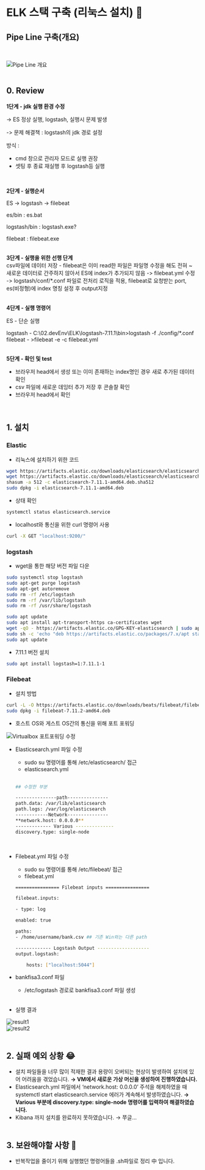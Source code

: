 # ELK 스택 구축 (리눅스 설치) 🔨
## Pipe Line 구축(개요)
<br/>

![Pipe Line 개요](Pipe_Line.png)
<br/><br/>
## 0. Review

**1단계 - jdk 실행 환경 수정**

-> ES 정상 실행, logstash, 실행시 문제 발생

-> 문제 해결책 : logstash의 jdk 경로 설정

방식 :
- cmd 창으로 관리자 모드로 실행 권장
- 셋팅 후 종료 재실행 후 logstash등 실행  
<br/>

**2단계 - 실행순서**

ES -> logstash -> filebeat

es/bin : es.bat

logstash/bin : logstash.exe?

filebeat : filebeat.exe

<br/>**3단계 - 실행을 위한 선행 단계**<br/>
csv파일에 데이터 저장 - filebeat은 이미 read한 파일은 파일명 수정을 해도 전혀 ~ 새로운 데이터로 간주하지 않아서 ES에 index가 추가되지 않음
-> filebeat.yml 수정 -> logstash/conf/*.conf 파일로 전처리 로직을 적용, filebeat로 요청받는 port, es(비정형)에 index 명칭 설정 후 output지정

<br/>**4단계 - 실행 명령어**

ES - 단순 실행

logstash - C:\02.devEnv\ELK\logstash-7.11.1\bin>logstash -f ./config/*.conf
filebeat - >filebeat -e -c filebeat.yml

<br/>**5단계 - 확인 및 test**

- 브라우저 head에서 생성 또는 이미 존재하는 index명인 경우 새로 추가된 데이터 확인
- csv 파일에 새로운 데잉터 추가 저장 후 콘솔찰 확인
- 브라우저 head에서 확인 <br/>
<br/>

## 1. 설치

### **Elastic**

- 리눅스에 설치하기 위한 코드

```bash
wget https://artifacts.elastic.co/downloads/elasticsearch/elasticsearch-7.11.1-amd64.deb
wget https://artifacts.elastic.co/downloads/elasticsearch/elasticsearch-7.11.1-amd64.deb.sha512
shasum -a 512 -c elasticsearch-7.11.1-amd64.deb.sha512 
sudo dpkg -i elasticsearch-7.11.1-amd64.deb
```

- 상태 확인

```bash
systemctl status elasticsearch.service
```

- localhost와 통신을 위한 curl 명령어 사용

```bash
curl -X GET "localhost:9200/"
```

### logstash

- wget을 통한 해당 버전 파일 다운

```bash
sudo systemctl stop logstash
sudo apt-get purge logstash
sudo apt-get autoremove
sudo rm -rf /etc/logstash
sudo rm -rf /var/lib/logstash
sudo rm -rf /usr/share/logstash

sudo apt update
sudo apt install apt-transport-https ca-certificates wget
wget -qO - https://artifacts.elastic.co/GPG-KEY-elasticsearch | sudo apt-key add -
sudo sh -c 'echo "deb https://artifacts.elastic.co/packages/7.x/apt stable main" > /etc/apt/sources.list.d/elastic-7.x.list'
sudo apt update
```

- 7.11.1 버전 설치

```bash
sudo apt install logstash=1:7.11.1-1
```

### Filebeat

- 설치 방법

```bash
curl -L -O https://artifacts.elastic.co/downloads/beats/filebeat/filebeat-7.11.2-amd64.deb
sudo dpkg -i filebeat-7.11.2-amd64.deb
```

- 호스트 OS와 게스트 OS간의 통신을 위해 포트 포워딩

![Virtualbox 포트포워딩 수정](/Port.png)



- Elasticsearch.yml 파일 수정
    - sudo su 명령어를 통해 /etc/elasticsearch/ 접근
    - elasticsearch.yml<br/><br/>
    
    ```bash
    ## 수정한 부분
    
    ---------------path---------------
    path.data: /var/lib/elasticsearch
    path.logs: /var/log/elasticsearch
    ------------Network---------------
    **network.host: 0.0.0.0**
    ------------- Various --------------
    discovery.type: single-node 
    ```
<br/>  

- Filebeat.yml 파일 수정
    - sudo su 명령어를 통해 /etc/filebeat/ 접근
    - filebeat.yml
    ```bash
    ================ Filebeat inputs ================
    
    filebeat.inputs:
    
    - type: log

  enabled: true

  paths:
    - /home/username/bank.csv ## 기존 Win와는 다른 path
    
    ------------- Logstash Output -------------------
    output.logstash:
    
        hosts: ["localhost:5044"]
    ```

- bankfisa3.conf 파일
    - /etc/logstash 경로로 bankfisa3.conf 파일 생성<br/><br/>

- 실행 결과

![result1](/result1.png)<br/>
![result2](/result2.png)
<br/><br/>

## 2. 실패 예외 상황 😂

- 설치 파일들을 너무 많이 적재한 결과 용량이 오버되는 현상이 발생하여 설치에 있어 어려움을 겪었습니다. **→ VM에서 새로운 가상 머신을 생성하여 진행하였습니다.**
- Elasticsearch.yml 파일에서 ‘network.host: 0.0.0.0’ 주석을 해제하였을 때 systemctl start elasticsearch.service 에러가 계속해서 발생하였습니다.
**→ Various 부분에 discovery.type: single-node 명령어를 입력하여 해결하였습니다.**
- Kibana 까지 설치를 완료하지 못하였습니다. → 쭈글… <br/><br/>

## 3. 보완해야할 사항 🦾

- 반복작업을 줄이기 위해 실행했던 명령어들을 .sh파일로 정리 中 입니다.